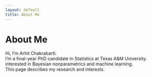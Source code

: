 ```yaml
---
layout: default
title: About Me
---
```


# About Me

Hi, I’m Arhit Chakrabarti.  
I’m a final-year PhD candidate in Statistics at Texas A&M University. interested in Bayesian nonparametrics and machine learning.  
This page describes my research and interests.
